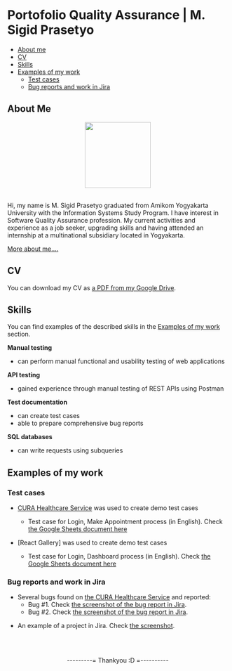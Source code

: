 # Portofolio Quality Assurance | M. Sigid Prasetyo

- [About me](#about-me)
- [CV](#cv)
- [Skills](#skills)
- [Examples of my work](#examples-of-my-work)
  * [Test cases](#test-cases)
  * [Bug reports and work in Jira](#bug-reports-and-work-in-jira)



## About Me

<p align="center"><img height="150" src="https://raw.githubusercontent.com/pistachio04/Portofolio_Quality_Assurance/main/me.jpg"></p>
<br>
Hi, my name is M. Sigid Prasetyo graduated from Amikom Yogyakarta University with the Information Systems Study Program. I have interest in Software Quality Assurance profession. My current activities and experience as a job seeker, upgrading skills and having attended an internship at a multinational subsidiary located in Yogyakarta. 

[More about me....](https://www.linkedin.com/in/msigid10/)

## CV
You can download my CV as [a PDF from my Google Drive](https://drive.google.com/file/d/1d-OBhj0FFD1sW8FWTq61IL0jNzx6LhYo/view?usp=share_link).

## Skills
You can find examples of the described skills in the [Examples of my work](#examples-of-my-work) section.

__Manual testing__
  * can perform manual functional and usability testing of web applications

__API testing__
  * gained experience through manual testing of REST APIs using Postman

__Test documentation__
  * can create test cases
  * able to prepare comprehensive bug reports

__SQL databases__
  * can write requests using subqueries


## Examples of my work

### Test cases

- [CURA Healthcare Service](https://katalon-demo-cura.herokuapp.com/) was used to create demo test cases
  * Test case for Login, Make Appointment process (in English). Check [the Google Sheets document here](https://docs.google.com/spreadsheets/d/1-c47z7f0tArDrLdQllz8d16n_VyHb-BQ/edit#gid=759559089)
  
- [React Gallery] was used to create demo test cases
  * Test case for Login, Dashboard process (in English). Check [the Google Sheets document here](https://docs.google.com/spreadsheets/d/1YeUZg8b9Knj5cnrsYWrpsLHvIsNrwO8EHS3_CfeCW-o/edit#gid=0)
  


### Bug reports and work in Jira

- Several bugs found on [the CURA Healthcare Service](https://katalon-demo-cura.herokuapp.com/) and reported:
  * Bug #1. Check [the screenshot of the bug report in Jira](https://drive.google.com/file/d/1o8zll3NIdnCL9PR9LHkd7T9fqnNSZGgE/view?usp=sharing).
  * Bug #2. Check [the screenshot of the bug report in Jira](https://drive.google.com/file/d/1OErfOcZk29psQlu5YaEyVO7TuAyINbft/view?usp=sharing).
* An example of a project in Jira. Check [the screenshot](https://drive.google.com/file/d/1PQXKDt51NVQ0PmGUTUq_aU2hU1jdfZJC/view?usp=sharing).


<br>
<br>
<p align="center">  ---------=  Thankyou :D  =---------- </p>
